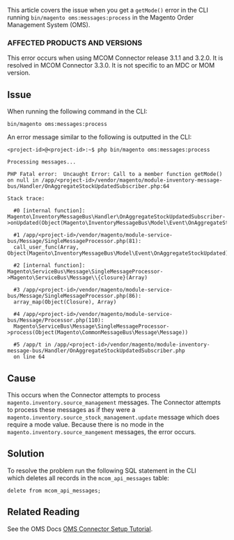 This article covers the issue when you get a&nbsp;`` getMode() `` error in the<span class="wysiwyg-color-black"> CLI</span> running `` bin/magento
  oms:messages:process `` in the Magento Order Management System (OMS).

### AFFECTED PRODUCTS AND VERSIONS

This error occurs when using MCOM Connector release 3.1.1 and 3.2.0. It is resolved in MCOM Connector 3.3.0. It is not specific to an MDC or MOM version.

## Issue

When running the following command in the <span class="wysiwyg-color-black">CLI</span>:&nbsp;

`` bin/magento oms:messages:process ``

An error message similar to the following is outputted in the<span class="wysiwyg-color-black"> CLI</span>:

<pre class="line-numbers"><code class="language-clike">&lt;project-id&gt;@&lt;project-id&gt;:~$ php bin/magento oms:messages:process

Processing messages...

PHP Fatal error:&nbsp;&nbsp;Uncaught Error: Call to a member function getMode()
on null in /app/&lt;project-id&gt;/vendor/magento/module-inventory-message-bus/Handler/OnAggregateStockUpdatedSubscriber.php:64

Stack trace:

  #0 [internal function]: Magento\InventoryMessageBus\Handler\OnAggregateStockUpdatedSubscriber-&gt;onUpdated(Object(Magento\InventoryMessageBus\Model\Event\OnAggregateStockUpdated))

  #1 /app/&lt;project-id&gt;/vendor/magento/module-service-bus/Message/SingleMessageProcessor.php(81):
  call_user_func(Array, Object(Magento\InventoryMessageBus\Model\Event\OnAggregateStockUpdated))

  #2 [internal function]: Magento\ServiceBus\Message\SingleMessageProcessor-&gt;Magento\ServiceBus\Message\\{closure}(Array)

  #3 /app/&lt;project-id&gt;/vendor/magento/module-service-bus/Message/SingleMessageProcessor.php(86):
  array_map(Object(Closure), Array)

  #4 /app/&lt;project-id&gt;/vendor/magento/module-service-bus/Message/Processor.php(110):
  Magento\ServiceBus\Message\SingleMessageProcessor-&gt;process(Object(Magento\CommonMessageBus\Message\Message))

  #5 /app/t in /app/&lt;project-id&gt;/vendor/magento/module-inventory-message-bus/Handler/OnAggregateStockUpdatedSubscriber.php
  on line 64</code></pre>

## Cause

This occurs when the Connector attempts to process `` magento.inventory.source_management `` messages. The Connector attempts to process these messages as if they were a `` magento.inventory.source_stock_management.update `` message which does require a mode value. Because there is no mode in the `` magento.inventory.source_mangement `` messages, the error occurs.

## Solution

To resolve the problem run&nbsp;the following SQL statement in the <span class="wysiwyg-color-black">CLI</span> which&nbsp;deletes all records in the `` mcom_api_messages ``&nbsp;table:

`` delete from mcom_api_messages; ``

## Related Reading

See the OMS Docs&nbsp;<a href="https://omsdocs.magento.com/en/integration/connector/setup-tutorial/" rel="noopener" target="_blank">OMS Connector Setup Tutorial</a>.
